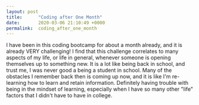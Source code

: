 ```yaml
---
layout: post
title:      "Coding after One Month"
date:       2020-03-06 21:10:49 +0000
permalink:  coding_after_one_month
---
```




I have been in this coding bootcamp for about a month already, and it is already VERY challenging! I find that this challenge correlates to many aspects of my life, or life in general, whenever someone is opening themselves up to something new. It is a lot like being back in school, and trust me, I was never good a being a student in school. Many of the obstacles I remember back then is coming up now, and it is like I'm re-learning how to learn and retain information. Definitely having trouble with being in the mindset of learning, especially when I have so many other "life" factors that I didn't have to have in college. 
